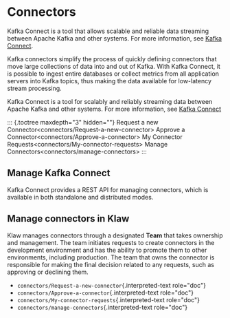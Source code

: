 # Connectors

Kafka Connect is a tool that allows scalable and reliable data streaming
between Apache Kafka and other systems. For more information, see [Kafka
Connect](https://kafka.apache.org/documentation/#connect).

Kafka connectors simplify the process of quickly defining connectors
that move large collections of data into and out of Kafka. With Kafka
Connect, it is possible to ingest entire databases or collect metrics
from all application servers into Kafka topics, thus making the data
available for low-latency stream processing.

Kafka Connect is a tool for scalably and reliably streaming data between
Apache Kafka and other systems. For more information, see [Kafka
Connect](https://kafka.apache.org/documentation/#connect)

::: {.toctree maxdepth="3" hidden=""}
Request a new Connector\<connectors/Request-a-new-connector\> Approve a
Connector\<connectors/Approve-a-connector\> My Connector
Requests\<connectors/My-connector-requests\> Manage
Connectors\<connectors/manage-connectors\>
:::

## Manage Kafka Connect

Kafka Connect provides a REST API for managing connectors, which is
available in both standalone and distributed modes.

## Manage connectors in Klaw

Klaw manages connectors through a designated **Team** that takes
ownership and management. The team initiates requests to create
connectors in the development environment and has the ability to promote
them to other environments, including production. The team that owns the
connector is responsible for making the final decision related to any
requests, such as approving or declining them.

-   `connectors/Request-a-new-connector`{.interpreted-text role="doc"}
-   `connectors/Approve-a-connector`{.interpreted-text role="doc"}
-   `connectors/My-connector-requests`{.interpreted-text role="doc"}
-   `connectors/manage-connectors`{.interpreted-text role="doc"}
